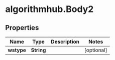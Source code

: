 # algorithmhub.Body2

## Properties
Name | Type | Description | Notes
------------ | ------------- | ------------- | -------------
**wstype** | **String** |  | [optional] 


